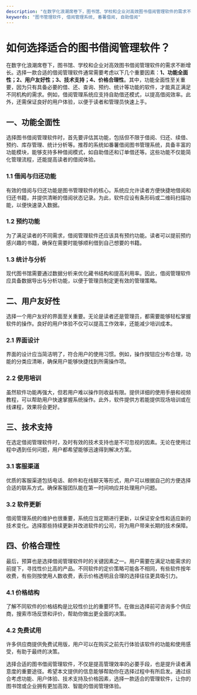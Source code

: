 ```yaml
---
description: "在数字化浪潮席卷下，图书馆、学校和企业对高效图书借阅管理软件的需求不断增长。选择一款合适的借阅管理软件通常需要考虑以下几个重要因素：**1、功能全面性；2、用户友好性；3、技术支持；4、价格合理性**。其中，功能全面性至关重要，因为只有具备必要的借、还、查询、预约、统计等功能的软件，才能真正满足不同机构的需求。例如，借阅管理系统应支持自助借还模式，以提高借阅效率。此外，还需保证良好的用户体验，以便于读者和管理员快速上手。"
keywords: "图书管理软件, 借阅管理系统, 番薯借阅, 自助借阅"
---
```

# 如何选择适合的图书借阅管理软件？

在数字化浪潮席卷下，图书馆、学校和企业对高效图书借阅管理软件的需求不断增长。选择一款合适的借阅管理软件通常需要考虑以下几个重要因素：**1、功能全面性；2、用户友好性；3、技术支持；4、价格合理性**。其中，功能全面性至关重要，因为只有具备必要的借、还、查询、预约、统计等功能的软件，才能真正满足不同机构的需求。例如，借阅管理系统应支持自助借还模式，以提高借阅效率。此外，还需保证良好的用户体验，以便于读者和管理员快速上手。

## 一、功能全面性

选择图书借阅管理软件时，首先要评估其功能，包括但不限于借阅、归还、续借、预约、库存管理、统计分析等。推荐的系统如番薯借阅图书管理系统，具备丰富的功能模块，能够支持多种借阅模式，如自助借还和订单借还等。这些功能不仅能简化管理流程，还能提高读者的借阅体验。

### 1.1 借阅与归还功能

有效的借阅与归还功能是图书管理软件的核心。系统应允许读者方便快捷地借阅和归还书籍，并提供清晰的借阅状态记录。为此，软件应设有条形码或二维码扫描功能，以便快速录入数据。

### 1.2 预约功能

为了满足读者的不同需求，借阅管理软件还应该具有预约功能。读者可以提前预约感兴趣的书籍，确保在需要时能够顺利借到自己想要的书籍。

### 1.3 统计与分析

现代图书馆需要通过数据分析来优化藏书结构和提高利用率。因此，借阅管理软件应具备数据导出与分析功能，以便于管理员制定更有效的管理策略。

## 二、用户友好性

选择一个用户友好的界面至关重要。无论是读者还是管理员，都需要能够轻松掌握软件的操作。良好的用户体验不仅可以提高工作效率，还能减少培训成本。

### 2.1 界面设计

界面的设计应当简洁明了，符合用户的使用习惯。例如，操作按钮应分布合理，功能的分类应清晰，确保用户能够快捷找到所需操作项。

### 2.2 使用培训

虽然软件功能再强大，但若用户难以操作则收益有限。提供详细的使用手册和视频教程，可以帮助用户快速掌握系统操作。此外，软件提供方若能提供现场培训或在线课程，效果将会更好。

## 三、技术支持

在选定借阅管理软件时，及时有效的技术支持也是不可忽视的因素。无论在使用过程中遇到任何问题，用户都希望能够迅速得到解决方案。

### 3.1 客服渠道

优质的客服渠道包括电话、邮件和在线聊天等形式，用户可以根据自己的方便选择合适的联系方式。确保客服团队能在第一时间响应并处理用户问题。

### 3.2 软件更新

借阅管理系统的维护也很重要，系统应当定期进行更新，以保证安全性和适应新的技术变化。选择那些持续更新并改进软件的公司，将为用户带来长期的技术保障。

## 四、价格合理性

最后，预算也是选择借阅管理软件时的关键因素之一。用户需要在满足功能需求的前提下，寻找性价比高的产品。不同软件的定价策略可能各不相同，有些软件按年收费，有些则按使用人数收费，表示价格透明且合理的选择往往更具吸引力。

### 4.1 价格结构

了解不同软件的价格结构是比较性价比的重要环节。在做出选择前可咨询多个供应商，搜索市场反馈和评价，帮助你做出更全面的决策。

### 4.2 免费试用

许多供应商提供免费试用版，用户可以在购买之前先行体验该软件的功能和使用感受，有助于最终的决策。

选择合适的图书借阅管理软件，不仅是提高管理效率的必要手段，也是提升读者满意度的重要途径。希望本文提供的信息能够帮助你在选择过程中有所启发。通过综合考虑功能、用户体验、技术支持及价格因素，选择一款适合的管理软件，让你的图书馆或企业拥有更加高效、智能的借阅管理体验。
